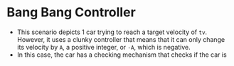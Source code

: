 Bang Bang Controller 
=====================
- This scenario depicts 1 car trying to reach a target velocity of `tv`. However, it uses a clunky controller that means that it can only change its velocity by `A`, a positive integer, or `-A`, which is negative.
- In this case, the car has a checking mechanism that checks if the car is
